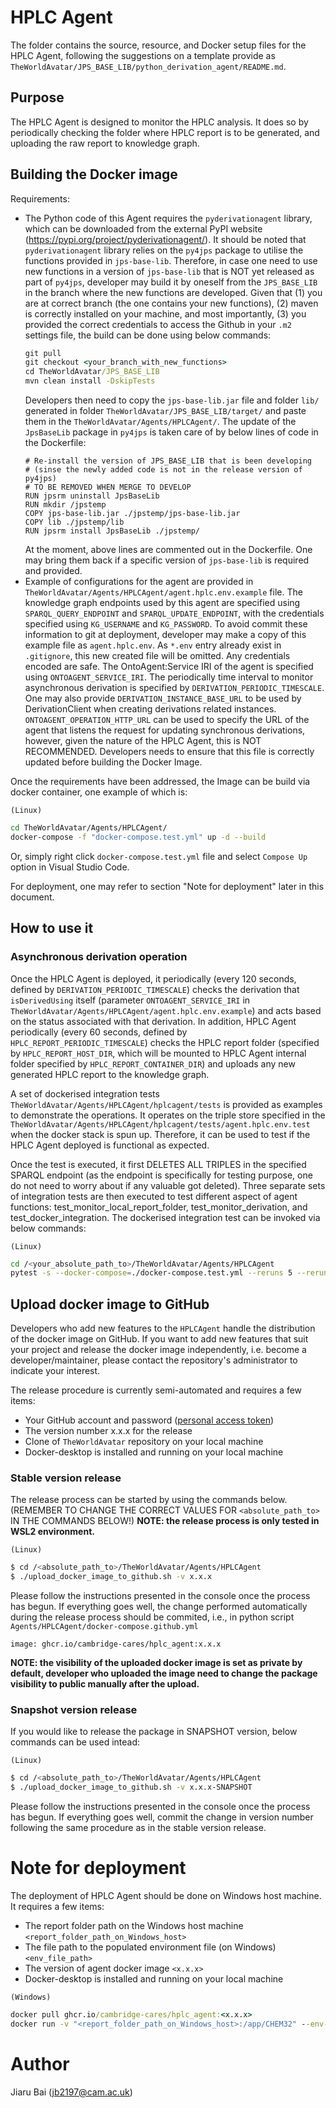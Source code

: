 # HPLC Agent
The folder contains the source, resource, and Docker setup files for the HPLC Agent, following the suggestions on a template provide as `TheWorldAvatar/JPS_BASE_LIB/python_derivation_agent/README.md`.

## Purpose
The HPLC Agent is designed to monitor the HPLC analysis. It does so by periodically checking the folder where HPLC report is to be generated, and uploading the raw report to knowledge graph.

## Building the Docker image
Requirements:

* The Python code of this Agent requires the `pyderivationagent` library, which can be downloaded from the external PyPI website (https://pypi.org/project/pyderivationagent/). It should be noted that `pyderivationagent` library relies on the `py4jps` package to utilise the functions provided in `jps-base-lib`. Therefore, in case one need to use new functions in a version of `jps-base-lib` that is NOT yet released as part of `py4jps`, developer may build it by oneself from the `JPS_BASE_LIB` in the branch where the new functions are developed. Given that (1) you are at correct branch (the one contains your new functions), (2) maven is correctly installed on your machine, and most importantly, (3) you provided the correct credentials to access the Github in your `.m2` settings file, the build can be done using below commands:
    ```cmd
    git pull
    git checkout <your_branch_with_new_functions>
    cd TheWorldAvatar/JPS_BASE_LIB
    mvn clean install -DskipTests
    ```
    Developers then need to copy the `jps-base-lib.jar` file and folder `lib/` generated in folder `TheWorldAvatar/JPS_BASE_LIB/target/` and paste them in the `TheWorldAvatar/Agents/HPLCAgent/`. The update of the `JpsBaseLib` package in `py4jps` is taken care of by below lines of code in the Dockerfile:
    ```
    # Re-install the version of JPS_BASE_LIB that is been developing
    # (sinse the newly added code is not in the release version of py4jps)
    # TO BE REMOVED WHEN MERGE TO DEVELOP
    RUN jpsrm uninstall JpsBaseLib
    RUN mkdir /jpstemp
    COPY jps-base-lib.jar ./jpstemp/jps-base-lib.jar
    COPY lib ./jpstemp/lib
    RUN jpsrm install JpsBaseLib ./jpstemp/
    ``` 
    At the moment, above lines are commented out in the Dockerfile. One may bring them back if a specific version of `jps-base-lib` is required and provided.
* Example of configurations for the agent are provided in `TheWorldAvatar/Agents/HPLCAgent/agent.hplc.env.example` file. The knowledge graph endpoints used by this agent are specified using `SPARQL_QUERY_ENDPOINT` and `SPARQL_UPDATE_ENDPOINT`, with the credentials specified using `KG_USERNAME` and `KG_PASSWORD`. To avoid commit these information to git at deployment, developer may make a copy of this example file as `agent.hplc.env`. As `*.env` entry already exist in `.gitignore`, this new created file will be omitted. Any credentials encoded are safe. The OntoAgent:Service IRI of the agent is specified using `ONTOAGENT_SERVICE_IRI`. The periodically time interval to monitor asynchronous derivation is specified by `DERIVATION_PERIODIC_TIMESCALE`. One may also provide `DERIVATION_INSTANCE_BASE_URL` to be used by DerivationClient when creating derivations related instances. `ONTOAGENT_OPERATION_HTTP_URL` can be used to specify the URL of the agent that listens the request for updating synchronous derivations, however, given the nature of the HPLC Agent, this is NOT RECOMMENDED. Developers needs to ensure that this file is correctly updated before building the Docker Image.

Once the requirements have been addressed, the Image can be build via docker container, one example of which is:

`(Linux)`
```sh
cd TheWorldAvatar/Agents/HPLCAgent/
docker-compose -f "docker-compose.test.yml" up -d --build
```
Or, simply right click `docker-compose.test.yml` file and select `Compose Up` option in Visual Studio Code.

For deployment, one may refer to section "Note for deployment" later in this document.

## How to use it

### Asynchronous derivation operation

Once the HPLC Agent is deployed, it periodically (every 120 seconds, defined by `DERIVATION_PERIODIC_TIMESCALE`) checks the derivation that `isDerivedUsing` itself (parameter `ONTOAGENT_SERVICE_IRI` in `TheWorldAvatar/Agents/HPLCAgent/agent.hplc.env.example`) and acts based on the status associated with that derivation. In addition, HPLC Agent periodically (every 60 seconds, defined by `HPLC_REPORT_PERIODIC_TIMESCALE`) checks the HPLC report folder (specified by `HPLC_REPORT_HOST_DIR`, which will be mounted to HPLC Agent internal folder specified by `HPLC_REPORT_CONTAINER_DIR`) and uploads any new generated HPLC report to the knowledge graph.

A set of dockerised integration tests `TheWorldAvatar/Agents/HPLCAgent/hplcagent/tests` is provided as examples to demonstrate the operations. It operates on the triple store specified in the `TheWorldAvatar/Agents/HPLCAgent/hplcagent/tests/agent.hplc.env.test` when the docker stack is spun up. Therefore, it can be used to test if the HPLC Agent deployed is functional as expected.

Once the test is executed, it first DELETES ALL TRIPLES in the specified SPARQL endpoint (as the endpoint is specifically for testing purpose, one do not need to worry about if any valuable got deleted). Three separate sets of integration tests are then executed to test different aspect of agent functions: test_monitor_local_report_folder, test_monitor_derivation, and test_docker_integration. The dockerised integration test can be invoked via below commands:

`(Linux)`
```sh
cd /<your_absolute_path_to>/TheWorldAvatar/Agents/HPLCAgent
pytest -s --docker-compose=./docker-compose.test.yml --reruns 5 --reruns-delay 5
```

## Upload docker image to GitHub

Developers who add new features to the `HPLCAgent` handle the distribution of the docker image on GitHub. If you want to add new features that suit your project and release the docker image independently, i.e. become a developer/maintainer, please contact the repository's administrator to indicate your interest.

The release procedure is currently semi-automated and requires a few items:

- Your GitHub account and password ([personal access token](https://docs.github.com/en/authentication/keeping-your-account-and-data-secure/creating-a-personal-access-token))
- The version number x.x.x for the release
- Clone of `TheWorldAvatar` repository on your local machine
- Docker-desktop is installed and running on your local machine

### Stable version release

The release process can be started by using the commands below. (REMEMBER TO CHANGE THE CORRECT VALUES FOR `<absolute_path_to>` IN THE COMMANDS BELOW!) **NOTE: the release process is only tested in WSL2 environment.**

`(Linux)`
```sh
$ cd /<absolute_path_to>/TheWorldAvatar/Agents/HPLCAgent
$ ./upload_docker_image_to_github.sh -v x.x.x
```

Please follow the instructions presented in the console once the process has begun. If everything goes well, the change performed automatically during the release process should be commited, i.e., in python script `Agents/HPLCAgent/docker-compose.github.yml`
```
image: ghcr.io/cambridge-cares/hplc_agent:x.x.x
```

**NOTE: the visibility of the uploaded docker image is set as private by default, developer who uploaded the image need to change the package visibility to public manually after the upload.**

### Snapshot version release

If you would like to release the package in SNAPSHOT version, below commands can be used intead:

`(Linux)`
```sh
$ cd /<absolute_path_to>/TheWorldAvatar/Agents/HPLCAgent
$ ./upload_docker_image_to_github.sh -v x.x.x-SNAPSHOT
```

Please follow the instructions presented in the console once the process has begun. If everything goes well, commit the change in version number following the same procedure as in the stable version release.

# Note for deployment

The deployment of HPLC Agent should be done on Windows host machine. It requires a few items:

- The report folder path on the Windows host machine `<report_folder_path_on_Windows_host>`
- The file path to the populated environment file (on Windows) `<env_file_path>`
- The version of agent docker image `<x.x.x>`
- Docker-desktop is installed and running on your local machine

`(Windows)`
```cmd
docker pull ghcr.io/cambridge-cares/hplc_agent:<x.x.x>
docker run -v "<report_folder_path_on_Windows_host>:/app/CHEM32" --env-file <env_file_path> --add-host=localhost:host-gateway --name hplc_agent ghcr.io/cambridge-cares/hplc_agent:<x.x.x>
```

# Author
Jiaru Bai (jb2197@cam.ac.uk)
